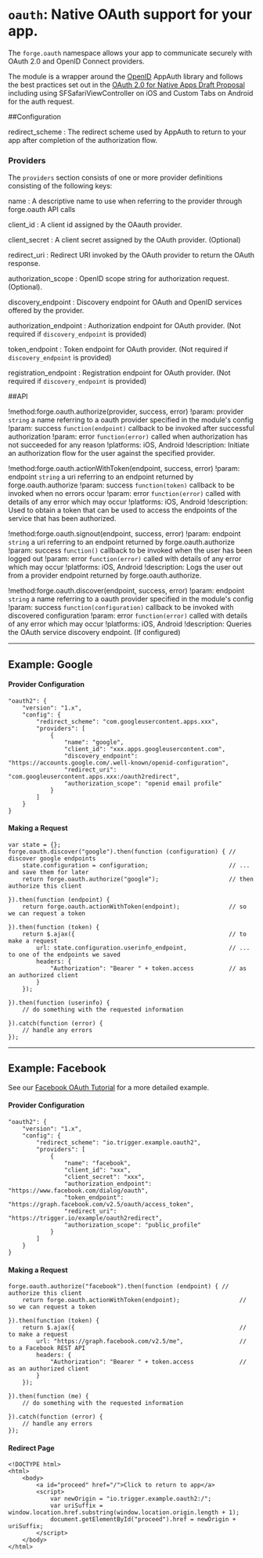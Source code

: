 ``oauth``: Native OAuth support for your app.
=============================================

The ``forge.oauth`` namespace allows your app to communicate securely with OAuth 2.0 and OpenID Connect providers.

The module is a wrapper around the [OpenID](https://github.com/openid) AppAuth
library and follows the best practices set out in the
[OAuth 2.0 for Native Apps Draft Proposal](https://tools.ietf.org/html/draft-ietf-oauth-native-apps-12)
including using SFSafariViewController on iOS and Custom Tabs on Android
for the auth request.


##Configuration

redirect_scheme
:   The redirect scheme used by AppAuth to return to your app after completion of the authorization flow.

### Providers

The `providers` section consists of one or more provider definitions consisting of the following keys:

name
:   A descriptive name to use when referring to the provider through forge.oauth API calls

client_id
:   A client id assigned by the OAauth provider.

client_secret
:   A client secret assigned by the OAuth provider. (Optional)

redirect_uri
:   Redirect URI invoked by the OAuth provider to return the OAuth response.

authorization_scope
:   OpenID scope string for authorization request. (Optional).

discovery_endpoint
:   Discovery endpoint for OAuth and OpenID services offered by  the provider.

authorization_endpoint
:   Authorization endpoint for OAuth provider. (Not required if `discovery_endpoint` is provided)

token_endpoint
:   Token endpoint for OAuth provider. (Not required if `discovery_endpoint` is provided)

registration_endpoint
:   Registration endpoint for OAuth provider. (Not required if `discovery_endpoint` is provided)



##API

!method:forge.oauth.authorize(provider, success, error)
!param: provider `string` a name referring to a oauth provider specified in the module's config
!param: success `function(endpoint)` callback to be invoked after successful authorization
!param: error   `function(error)` called when authorization has not succeeded for any reason
!platforms: iOS, Android
!description: Initiate an authorization flow for the user against the specified provider.


!method:forge.oauth.actionWithToken(endpoint, success, error)
!param: endpoint `string` a uri referring to an endpoint returned by forge.oauth.authorize
!param: success `function(token)` callback to be invoked when no errors occur
!param: error   `function(error)` called with details of any error which may occur
!platforms: iOS, Android
!description: Used to obtain a token that can be used to access the endpoints of the service that has been authorized.

!method:forge.oauth.signout(endpoint, success, error)
!param: endpoint `string` a uri referring to an endpoint returned by forge.oauth.authorize
!param: success `function()` callback to be invoked when the user has been logged out
!param: error   `function(error)` called with details of any error which may occur
!platforms: iOS, Android
!description: Logs the user out from a provider endpoint returned by forge.oauth.authorize.

!method:forge.oauth.discover(endpoint, success, error)
!param: endpoint `string` a name referring to a oauth provider specified in the module's config
!param: success `function(configuration)` callback to be invoked with discovered configuration
!param: error   `function(error)` called with details of any error which may occur
!platforms: iOS, Android
!description: Queries the OAuth service discovery endpoint. (If configured)


---

## Example: Google

#### Provider Configuration

    "oauth2": {
        "version": "1.x",
        "config": {
            "redirect_scheme": "com.googleusercontent.apps.xxx",
            "providers": [
                {
                    "name": "google",
                    "client_id": "xxx.apps.googleusercontent.com",
                    "discovery_endpoint": "https://accounts.google.com/.well-known/openid-configuration",
                    "redirect_uri": "com.googleusercontent.apps.xxx:/oauth2redirect",
                    "authorization_scope": "openid email profile"
                }
            ]
        }
    }

#### Making a Request

    var state = {};
    forge.oauth.discover("google").then(function (configuration) { // discover google endpoints
        state.configuration = configuration;                       // ... and save them for later
        return forge.oauth.authorize("google");                    // then authorize this client

    }).then(function (endpoint) {
        return forge.oauth.actionWithToken(endpoint);              // so we can request a token

    }).then(function (token) {
        return $.ajax({                                            // to make a request
            url: state.configuration.userinfo_endpoint,            // ... to one of the endpoints we saved
            headers: {
                "Authorization": "Bearer " + token.access          // as an authorized client
            }
        });

    }).then(function (userinfo) {
        // do something with the requested information

    }).catch(function (error) {
        // handle any errors
    });


---

## Example: Facebook

See our [Facebook OAuth Tutorial](tutorial-facebook.html) for a more detailed example.


#### Provider Configuration

    "oauth2": {
        "version": "1.x",
        "config": {
            "redirect_scheme": "io.trigger.example.oauth2",
            "providers": [
                {
                    "name": "facebook",
                    "client_id": "xxx",
                    "client_secret": "xxx",
                    "authorization_endpoint": "https://www.facebook.com/dialog/oauth",
                    "token_endpoint": "https://graph.facebook.com/v2.5/oauth/access_token",
                    "redirect_uri": "https://trigger.io/example/oauth2redirect",
                    "authorization_scope": "public_profile"
                }
            ]
        }
    }

#### Making a Request


    forge.oauth.authorize("facebook").then(function (endpoint) { // authorize this client
        return forge.oauth.actionWithToken(endpoint);                 // so we can request a token

    }).then(function (token) {
        return $.ajax({                                               // to make a request
            url: "https://graph.facebook.com/v2.5/me",                // to a Facebook REST API
            headers: {
                "Authorization": "Bearer " + token.access             // as an authorized client
            }
        });

    }).then(function (me) {
        // do something with the requested information

    }).catch(function (error) {
        // handle any errors
    });


#### Redirect Page

    <!DOCTYPE html>
    <html>
        <body>
            <a id="proceed" href="/">Click to return to app</a>
            <script>
                var newOrigin = "io.trigger.example.oauth2:/";
                var uriSuffix = window.location.href.substring(window.location.origin.length + 1);
                document.getElementById("proceed").href = newOrigin + uriSuffix;
            </script>
        </body>
    </html>

